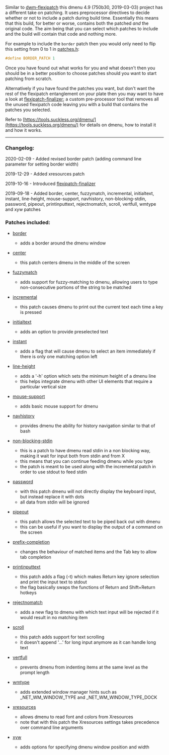 Similar to [dwm-flexipatch](https://github.com/bakkeby/dwm-flexipatch) this dmenu 4.9 (750b30, 2019-03-03) project has a different take on patching. It uses preprocessor directives to decide whether or not to include a patch during build time. Essentially this means that this build, for better or worse, contains both the patched _and_ the original code. The aim being that you can select which patches to include and the build will contain that code and nothing more.

For example to include the `border` patch then you would only need to flip this setting from 0 to 1 in [patches.h](https://github.com/bakkeby/dmenu-flexipatch/blob/master/patches.h):
```c
#define BORDER_PATCH 1
```

Once you have found out what works for you and what doesn't then you should be in a better position to choose patches should you want to start patching from scratch.

Alternatively if you have found the patches you want, but don't want the rest of the flexipatch entanglement on your plate then you may want to have a look at [flexipatch-finalizer](https://github.com/bakkeby/flexipatch-finalizer); a custom pre-processor tool that removes all the unused flexipatch code leaving you with a build that contains the patches you selected.

Refer to [https://tools.suckless.org/dmenu/](https://tools.suckless.org/dmenu/) for details on dmenu, how to install it and how it works.

---

### Changelog:

2020-02-09 - Added revised border patch (adding command line parameter for setting border width)

2019-12-29 - Added xresources patch

2019-10-16 - Introduced [flexipatch-finalizer](https://github.com/bakkeby/flexipatch-finalizer)

2019-09-18 - Added border, center, fuzzymatch, incremental, initialtext, instant, line-height, mouse-support, navhistory, non-blocking-stdin, password, pipeout, printinputtext, rejectnomatch, scroll, vertfull, wmtype and xyw patches

### Patches included:

   - [border](http://tools.suckless.org/dmenu/patches/border/)
      - adds a border around the dmenu window

   - [center](https://tools.suckless.org/dmenu/patches/center/)
      - this patch centers dmenu in the middle of the screen

   - [fuzzymatch](https://tools.suckless.org/dmenu/patches/fuzzymatch/)
      - adds support for fuzzy-matching to dmenu, allowing users to type non-consecutive portions of the string to be matched

   - [incremental](https://tools.suckless.org/dmenu/patches/incremental/)
      - this patch causes dmenu to print out the current text each time a key is pressed

   - [initialtext](https://tools.suckless.org/dmenu/patches/initialtext/)
      - adds an option to provide preselected text

   - [instant](https://tools.suckless.org/dmenu/patches/instant/)
      - adds a flag that will cause dmenu to select an item immediately if there is only one matching option left

   - [line-height](http://tools.suckless.org/dmenu/patches/line-height/)
      - adds a '-h' option which sets the minimum height of a dmenu line
      - this helps integrate dmenu with other UI elements that require a particular vertical size

   - [mouse-support](https://tools.suckless.org/dmenu/patches/mouse-support/)
      - adds basic mouse support for dmenu

   - [navhistory](https://tools.suckless.org/dmenu/patches/navhistory/)
      - provides dmenu the ability for history navigation similar to that of bash

   - [non-blocking-stdin](https://tools.suckless.org/dmenu/patches/non_blocking_stdin/)
      - this is a patch to have dmenu read stdin in a non blocking way, making it wait for input both from stdin and from X
      - this means that you can continue feeding dmenu while you type
      - the patch is meant to be used along with the incremental patch in order to use stdout to feed stdin

   - [password](https://tools.suckless.org/dmenu/patches/password/)
      - with this patch dmenu will not directly display the keyboard input, but instead replace it with dots
      - all data from stdin will be ignored

   - [pipeout](https://tools.suckless.org/dmenu/patches/pipeout/)
      - this patch allows the selected text to be piped back out with dmenu
      - this can be useful if you want to display the output of a command on the screen

   - [prefix-completion](https://tools.suckless.org/dmenu/patches/prefix-completion/)
      - changes the behaviour of matched items and the Tab key to allow tab completion

   - [printinputtext](https://tools.suckless.org/dmenu/patches/printinputtext/)
      - this patch adds a flag (-t) which makes Return key ignore selection and print the input text to stdout
      - the flag basically swaps the functions of Return and Shift+Return hotkeys

   - [rejectnomatch](https://tools.suckless.org/dmenu/patches/reject-no-match/)
      - adds a new flag to dmenu with which text input will be rejected if it would result in no matching item

   - [scroll](https://tools.suckless.org/dmenu/patches/scroll/)
      - this patch adds support for text scrolling
      - it doesn't append '...' for long input anymore as it can handle long text

   - [vertfull](https://tools.suckless.org/dmenu/patches/vertfull/)
      - prevents dmenu from indenting items at the same level as the prompt length

   - [wmtype](https://github.com/Baitinq/dmenu/blob/master/patches/dmenu-wm_type.diff)
      - adds extended window manager hints such as \_NET_WM_WINDOW_TYPE and \_NET_WM_WINDOW_TYPE_DOCK

   - [xresources](https://tools.suckless.org/dmenu/patches/xresources/)
      - allows dmenu to read font and colors from Xresources
      - note that with this patch the Xresources settings takes precedence over command line arguments

   - [xyw](https://tools.suckless.org/dmenu/patches/xyw/)
      - adds options for specifying dmenu window position and width

